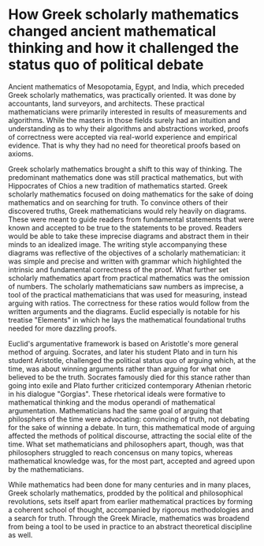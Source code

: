 <link rel="stylesheet" href="../../global.css" />

# How Greek scholarly mathematics changed ancient mathematical thinking and how it challenged the status quo of political debate

Ancient mathematics of Mesopotamia, Egypt, and India, which preceded Greek scholarly
mathematics, was practically oriented. It was done by accountants, land surveyors,
and architects. These practical mathematicians were primarily interested in results of
measurements and algorithms. While the masters in those fields surely had an
intuition and understanding as to why their algorithms and abstractions worked,
proofs of correctness were accepted via real-world experience and empirical
evidence. That is why they had no need for theoretical proofs based on axioms.

Greek scholarly mathematics brought a shift to this way of thinking. The predominant
mathematics done was still practical mathematics, but with Hippocrates of Chios a
new tradition of mathematics started. Greek scholarly mathematics focused on doing
mathematics for the sake of doing mathematics and on searching for truth. To convince
others of their discovered truths, Greek mathematicians would rely heavily on diagrams.
These were meant to guide readers from fundamental statements that were known and
accepted to be true to the statements to be proved. Readers would be able to take
these imprecise diagrams and abstract them in their minds to an idealized image.
The writing style accompanying these diagrams was reflective of the objectives of
a scholarly mathematician: it was simple and precise and written with grammar which
highlighted the intrinsic and fundamental correctness of the proof.
What further set scholarly mathematics apart from practical mathematics was
the omission of numbers. The scholarly mathematicians saw numbers as imprecise, a
tool of the practical mathematicians that was used for measuring, instead arguing
with ratios. The correctness for these ratios would follow from the written arguments
and the diagrams. Euclid especially is notable for his treatise "Elements" in which
he lays the mathematical foundational truths needed for more dazzling proofs.

Euclid's argumentative framework is based on Aristotle's more general method of
arguing. Socrates, and later his student Plato and in turn his student Aristotle,
challenged the political status quo of arguing which, at the time, was about
winning arguments rather than arguing for what one believed to be the truth.
Socrates famously died for this stance rather than going into exile and Plato
further criticized contemporary Athenian rhetoric in his dialogue "Gorgias".
These rhetorical ideals were formative to mathematical thinking and the modus
operandi of mathematical argumentation. Mathematicians had the same goal of arguing
that philosphers of the time were advocating: convincing of truth, not debating
for the sake of winning a debate. In turn, this mathematical mode of arguing
affected the methods of political discourse, attracting the social elite of the
time. What set mathematicians and philosophers apart, though, was that
philosophers struggled to reach concensus on many topics, whereas mathematical
knowledge was, for the most part, accepted and agreed upon by the mathematicians.

While mathematics had been done for many centuries and in many places, Greek
scholarly mathematics, prodded by the political and philosophical revolutions,
sets itself apart from earlier mathematical practices by forming a coherent school
of thought, accompanied by rigorous methodologies and a search for truth. Through
the Greek Miracle, mathematics was broadend from being a tool to be used in
practice to an abstract theoretical discipline as well.
